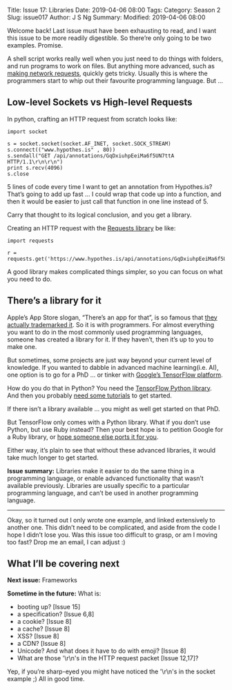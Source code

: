 Title: Issue 17: Libraries
Date: 2019-04-06 08:00
Tags: 
Category: Season 2
Slug: issue017
Author: J S Ng
Summary: 
Modified: 2019-04-06 08:00

Welcome back! Last issue must have been exhausting to read, and I want this issue to be more readily digestible. So there’re only going to be two examples. Promise.

A shell script works really well when you just need to do things with folders, and run programs to work on files. But anything more advanced, such as [making network requests](https://buttondown.email/laymansguide/archive/a6941efd-86bf-4fd8-92c9-009fe14a8c2a), quickly gets tricky. Usually this is where the programmers start to whip out their favourite programming language. But …

## Low-level Sockets vs High-level Requests

In python, crafting an HTTP request from scratch looks like:

```
import socket

s = socket.socket(socket.AF_INET, socket.SOCK_STREAM)                 
s.connect(("www.hypothes.is" , 80))
s.sendall("GET /api/annotations/GqDxiuhpEeiMa6f5UN7ttA HTTP/1.1\r\n\r\n")
print s.recv(4096)
s.close
```

5 lines of code every time I want to get an annotation from Hypothes.is? That’s going to add up fast … I could wrap that code up into a function, and then it would be easier to just call that function in one line instead of 5.

Carry that thought to its logical conclusion, and you get a library.

Creating an HTTP request with the [Requests library](http://docs.python-requests.org/en/master/) be like:

```
import requests

r = requests.get('https://www.hypothes.is/api/annotations/GqDxiuhpEeiMa6f5UN7ttA')
```

A good library makes complicated things simpler, so you can focus on what you need to do.

## There’s a library for it

Apple’s App Store slogan, “There’s an app for that”, is so famous that [they actually trademarked it](https://trademark.trademarkia.com/theres-an-app-for-that-77980556.html). So it is with programmers. For almost everything you want to do in the most commonly used programming languages, someone has created a library for it. If they haven’t, then it’s up to you to make one.

But sometimes, some projects are just way beyond your current level of knowledge. If you wanted to dabble in advanced machine learning(i.e. AI), one option is to go for a PhD … or tinker with [Google’s TensorFlow platform](https://www.tensorflow.org/).

How do you do that in Python? You need the [TensorFlow Python library](https://www.tensorflow.org/install). And then you probably [need some tutorials](https://www.tensorflow.org/tutorials) to get started.

If there isn’t a library available … you might as well get started on that PhD.

But TensorFlow only comes with a Python library. What if you don’t use Python, but use Ruby instead? Then your best hope is to petition Google for a Ruby library, or [hope someone else ports it for you](https://medium.com/@Arafat./introducing-tensorflow-ruby-api-e77a477ff16e).

Either way, it’s plain to see that without these advanced libraries, it would take much longer to get started.

**Issue summary:** Libraries make it easier to do the same thing in a programming language, or enable advanced functionality that wasn’t available previously. Libraries are usually specific to a particular programming language, and can’t be used in another programming language.

-----

Okay, so it turned out I only wrote one example, and linked extensively to another one. This didn’t need to be complicated, and aside from the code I hope I didn’t lose you. Was this issue too difficult to grasp, or am I moving too fast? Drop me an email, I can adjust :)

## What I’ll be covering next

**Next issue:** Frameworks

**Sometime in the future:** What is:

- booting up? [Issue 15]
- a specification? [Issue 6,8]
- a cookie? [Issue 8]
- a cache? [Issue 8]
- XSS? [Issue 8]
- a CDN? [Issue 8]
- Unicode? And what does it have to do with emoji? [Issue 8]
- What are those '\r\n's in the HTTP request packet [Issue 12,17]?

Yep, if you’re sharp-eyed you might have noticed the '\r\n's in the socket example ;) All in good time.
